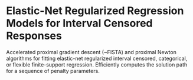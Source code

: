 # Elastic-Net Regularized Regression Models for Interval Censored Responses

Accelerated proximal gradient descent (~FISTA) and proximal Newton algorithms
for fitting elastic-net regularized interval censored, categorical, or flexible finite-support regression. Efficiently computes the solution path for a sequence of penalty
parameters.

